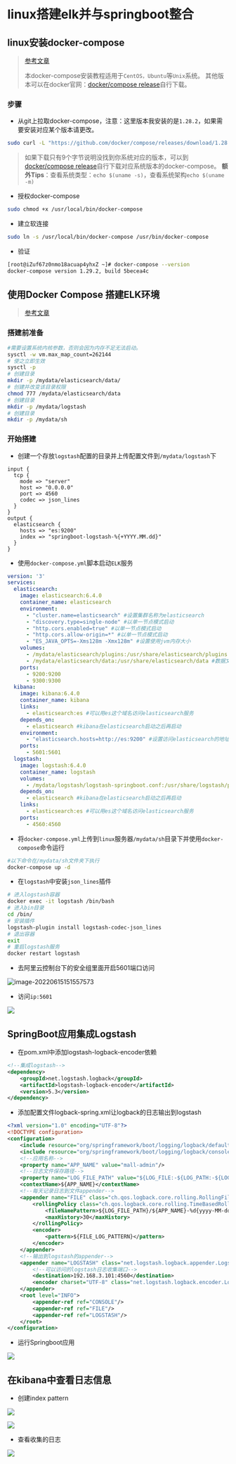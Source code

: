 # linux搭建elk并与springboot整合

## linux安装docker-compose

> [参考文章](https://blog.csdn.net/AlexanderRon/article/details/123412922)
>
> 本docker-compose安装教程适用于`CentOS，Ubuntu`等`Unix`系统。
> 其他版本可以在docker官网：[docker/compose release](https://github.com/docker/compose/releases)自行下载。

### 步骤

- 从git上拉取docker-compose，注意：这里版本我安装的是`1.28.2`，如果需要安装对应某个版本请更改。

```sh
sudo curl -L "https://github.com/docker/compose/releases/download/1.28.2/docker-compose-$(uname -s)-$(uname -m)" -o /usr/local/bin/docker-compose
```

> 如果下载只有9个字节说明没找到你系统对应的版本，可以到[docker/compose release](https://github.com/docker/compose/releases)自行下载对应系统版本的docker-compose。
> **额外Tips**：查看系统类型：`echo $(uname -s)`，查看系统架构`echo $(uname -m)`

- 授权docker-compose

```sh
sudo chmod +x /usr/local/bin/docker-compose
```

- 建立软连接

```sh
sudo ln -s /usr/local/bin/docker-compose /usr/bin/docker-compose
```

- 验证

```sh
[root@iZuf67z0nmo18acuap4yhxZ ~]# docker-compose --version
docker-compose version 1.29.2, build 5becea4c
```

##  使用Docker Compose 搭建ELK环境

> [参考文章](https://www.macrozheng.com/mall/reference/mall_tiny_elk.html#%E5%AD%A6%E4%B9%A0%E5%89%8D%E9%9C%80%E8%A6%81%E4%BA%86%E8%A7%A3%E7%9A%84%E5%86%85%E5%AE%B9)

###  搭建前准备

```sh
#需要设置系统内核参数，否则会因为内存不足无法启动。
sysctl -w vm.max_map_count=262144
# 使之立即生效
sysctl -p
# 创建目录
mkdir -p /mydata/elasticsearch/data/
# 创建并改变该目录权限
chmod 777 /mydata/elasticsearch/data
# 创建目录
mkdir -p /mydata/logstash
# 创建目录
mkdir -p /mydata/sh
```

### 开始搭建

- 创建一个存放`logstash`配置的目录并上传配置文件到`/mydata/logstash`下

```config
input {
  tcp {
    mode => "server"
    host => "0.0.0.0"
    port => 4560
    codec => json_lines
  }
}
output {
  elasticsearch {
    hosts => "es:9200"
    index => "springboot-logstash-%{+YYYY.MM.dd}"
  }
}
```

- 使用`docker-compose.yml`脚本启动`ELK`服务

```yml
version: '3'
services:
  elasticsearch:
    image: elasticsearch:6.4.0
    container_name: elasticsearch
    environment:
      - "cluster.name=elasticsearch" #设置集群名称为elasticsearch
      - "discovery.type=single-node" #以单一节点模式启动
      - "http.cors.enabled=true" #以单一节点模式启动
      - "http.cors.allow-origin=*" #以单一节点模式启动
      - "ES_JAVA_OPTS=-Xms128m -Xmx128m" #设置使用jvm内存大小
    volumes:
      - /mydata/elasticsearch/plugins:/usr/share/elasticsearch/plugins #插件文件挂载
      - /mydata/elasticsearch/data:/usr/share/elasticsearch/data #数据文件挂载
    ports:
      - 9200:9200
      - 9300:9300
  kibana:
    image: kibana:6.4.0
    container_name: kibana
    links:
      - elasticsearch:es #可以用es这个域名访问elasticsearch服务
    depends_on:
      - elasticsearch #kibana在elasticsearch启动之后再启动
    environment:
      - "elasticsearch.hosts=http://es:9200" #设置访问elasticsearch的地址
    ports:
      - 5601:5601
  logstash:
    image: logstash:6.4.0
    container_name: logstash
    volumes:
      - /mydata/logstash/logstash-springboot.conf:/usr/share/logstash/pipeline/logstash.conf #挂载logstash的配置文件
    depends_on:
      - elasticsearch #kibana在elasticsearch启动之后再启动
    links:
      - elasticsearch:es #可以用es这个域名访问elasticsearch服务
    ports:
      - 4560:4560
```

- 将`docker-compose.yml`上传到`linux`服务器`/mydata/sh`目录下并使用`docker-compose`命令运行

```sh
#以下命令在/mydata/sh文件夹下执行
docker-compose up -d
```

- 在`logstash`中安装`json_lines`插件

```sh
# 进入logstash容器
docker exec -it logstash /bin/bash
# 进入bin目录
cd /bin/
# 安装插件
logstash-plugin install logstash-codec-json_lines
# 退出容器
exit
# 重启logstash服务
docker restart logstash
```

- 去阿里云控制台下的安全组里面开启5601端口访问

![image-20220615151557573](http://106.14.69.81:9000/picgo/202206162032576_repeat_1655382768626__260791.png)

- 访问`ip:5601`

![](http://106.14.69.81:9000/picgo/202206162032200_repeat_1655382771245__383506.png)

## SpringBoot应用集成Logstash

- 在pom.xml中添加logstash-logback-encoder依赖

```xml
<!--集成logstash-->
<dependency>
    <groupId>net.logstash.logback</groupId>
    <artifactId>logstash-logback-encoder</artifactId>
    <version>5.3</version>
</dependency>
```

-  添加配置文件logback-spring.xml让logback的日志输出到logstash

```xml
<?xml version="1.0" encoding="UTF-8"?>
<!DOCTYPE configuration>
<configuration>
    <include resource="org/springframework/boot/logging/logback/defaults.xml"/>
    <include resource="org/springframework/boot/logging/logback/console-appender.xml"/>
    <!--应用名称-->
    <property name="APP_NAME" value="mall-admin"/>
    <!--日志文件保存路径-->
    <property name="LOG_FILE_PATH" value="${LOG_FILE:-${LOG_PATH:-${LOG_TEMP:-${java.io.tmpdir:-/tmp}}}/logs}"/>
    <contextName>${APP_NAME}</contextName>
    <!--每天记录日志到文件appender-->
    <appender name="FILE" class="ch.qos.logback.core.rolling.RollingFileAppender">
        <rollingPolicy class="ch.qos.logback.core.rolling.TimeBasedRollingPolicy">
            <fileNamePattern>${LOG_FILE_PATH}/${APP_NAME}-%d{yyyy-MM-dd}.log</fileNamePattern>
            <maxHistory>30</maxHistory>
        </rollingPolicy>
        <encoder>
            <pattern>${FILE_LOG_PATTERN}</pattern>
        </encoder>
    </appender>
    <!--输出到logstash的appender-->
    <appender name="LOGSTASH" class="net.logstash.logback.appender.LogstashTcpSocketAppender">
        <!--可以访问的logstash日志收集端口-->
        <destination>192.168.3.101:4560</destination>
        <encoder charset="UTF-8" class="net.logstash.logback.encoder.LogstashEncoder"/>
    </appender>
    <root level="INFO">
        <appender-ref ref="CONSOLE"/>
        <appender-ref ref="FILE"/>
        <appender-ref ref="LOGSTASH"/>
    </root>
</configuration>
```

- 运行Springboot应用

![](http://106.14.69.81:9000/picgo/202206162033257_repeat_1655382784297__558385.png)

## 在kibana中查看日志信息

- 创建index pattern

![](http://106.14.69.81:9000/picgo/202206162033060_repeat_1655382787112__083283.png)

![](http://106.14.69.81:9000/picgo/202206162033024_repeat_1655382791070__982615.png)

- 查看收集的日志

![](http://106.14.69.81:9000/picgo/202206162033899_repeat_1655382793940__331722.png)